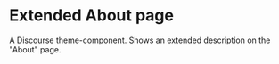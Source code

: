 # Extended About page

A Discourse theme-component. Shows an extended description on the "About" page.

